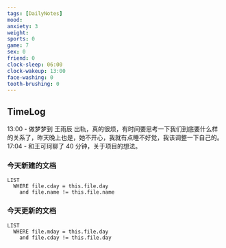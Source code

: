 ```yaml
---
tags: [DailyNotes]
mood: 
anxiety: 3
weight:
sports: 0
game: 7
sex: 0
friend: 0
clock-sleep: 06:00
clock-wakeup: 13:00
face-washing: 0
tooth-brushing: 0
---
```


## TimeLog

13:00 - 做梦梦到 王雨辰 出轨，真的很烦，有时间要思考一下我们到底要什么样的关系了，昨天晚上也是，她不开心，我就有点睡不好觉，我该调整一下自己的。
17:04 - 和王可珂聊了 40 分钟，关于项目的想法。

### 今天新建的文档
```dataview
LIST 
  WHERE file.cday = this.file.day
    and file.name != this.file.name
```

### 今天更新的文档
```dataview
LIST
  WHERE file.mday = this.file.day
    and file.cday != this.file.day
```

